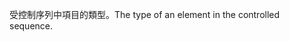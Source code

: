 <span data-ttu-id="4f6b4-101">受控制序列中項目的類型。</span><span class="sxs-lookup"><span data-stu-id="4f6b4-101">The type of an element in the controlled sequence.</span></span>